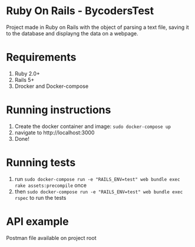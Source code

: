 # Ruby On Rails - BycodersTest
Project made in Ruby on Rails with the object of parsing a text file, saving it to the database and displayng the data on a webpage.

# Requirements

1. Ruby 2.0+
2. Rails 5+
3. Drocker and Docker-compose

# Running instructions
1. Create the docker container and image: ```sudo docker-compose up```
2. navigate to http://localhost:3000
3. Done!


# Running tests 
1. run ```sudo docker-compose run -e "RAILS_ENV=test" web bundle exec rake assets:precompile``` once
2. then ```sudo docker-compose run -e "RAILS_ENV=test" web bundle exec rspec``` to run the tests

# API example
Postman file available on project root